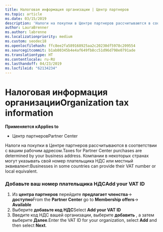 ```yaml
---
title: Налоговая информация организации | Центр партнеров
ms.topic: article
ms.date: 03/15/2019
description: 'Налоги на покупки в Центре партнеров рассчитываются в соответствии с вашим рабочим адресом. Компании в некоторых странах могут указывать свой номер плательщика НДС или местный эквивалент:'
author: LauraBrenner
ms.author: labrenne
ms.localizationpriority: medium
ms.custom: seodec18
ms.openlocfilehash: ffc8ee2fa589168925aa2c20230df5978c209554
ms.sourcegitcommit: b1ab80345b4e4af649fb8cc51d96d798e0791ade
ms.translationtype: HT
ms.contentlocale: ru-RU
ms.lasthandoff: 04/23/2019
ms.locfileid: "62134234"
---
```

# <a name="organization-tax-information"></a><span data-ttu-id="6f49c-104">Налоговая информация организации</span><span class="sxs-lookup"><span data-stu-id="6f49c-104">Organization tax information</span></span>

<span data-ttu-id="6f49c-105">**Применяется к**</span><span class="sxs-lookup"><span data-stu-id="6f49c-105">**Applies to**</span></span>

-  <span data-ttu-id="6f49c-106">Центр партнеров</span><span class="sxs-lookup"><span data-stu-id="6f49c-106">Partner Center</span></span>

<span data-ttu-id="6f49c-107">Налоги на покупки в Центре партнеров рассчитываются в соответствии с вашим рабочим адресом.</span><span class="sxs-lookup"><span data-stu-id="6f49c-107">Taxes for Partner Center purchases are determined by your business address.</span></span> <span data-ttu-id="6f49c-108">Компании в некоторых странах могут указывать свой номер плательщика НДС или местный эквивалент:</span><span class="sxs-lookup"><span data-stu-id="6f49c-108">Businesses in some countries can provide their VAT number or local equivalent.</span></span>

### <a name="add-your-vat-id"></a><span data-ttu-id="6f49c-109">Добавьте ваш номер плательщика НДС</span><span class="sxs-lookup"><span data-stu-id="6f49c-109">Add your VAT ID</span></span>

1.  <span data-ttu-id="6f49c-110">Из **центра партнеров** перейдите **предлагает членства**-> **доступно**</span><span class="sxs-lookup"><span data-stu-id="6f49c-110">From the **Partner Center** go to **Membership offers**-> **Available**</span></span>
2.  <span data-ttu-id="6f49c-111">Выберите **добавьте код НДС**</span><span class="sxs-lookup"><span data-stu-id="6f49c-111">Select **Add your VAT ID**</span></span>
3.  <span data-ttu-id="6f49c-112">Введите код НДС вашей организации, выберите **добавить** , а затем выберите **Далее**.</span><span class="sxs-lookup"><span data-stu-id="6f49c-112">Enter the VAT ID for your organization, select **Add** and then select **Next**.</span></span>





 



